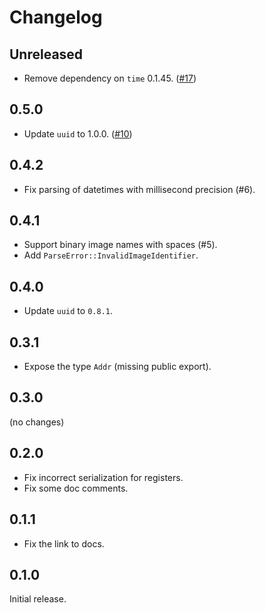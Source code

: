 # Changelog

## Unreleased

- Remove dependency on `time` 0.1.45. ([#17](https://github.com/getsentry/apple-crash-report-parser/pull/17))

## 0.5.0

- Update `uuid` to 1.0.0. ([#10](https://github.com/getsentry/apple-crash-report-parser/pull/10))

## 0.4.2

- Fix parsing of datetimes with millisecond precision (#6).

## 0.4.1

- Support binary image names with spaces (#5).
- Add `ParseError::InvalidImageIdentifier`.

## 0.4.0

- Update `uuid` to `0.8.1`.

## 0.3.1

- Expose the type `Addr` (missing public export).

## 0.3.0

(no changes)

## 0.2.0

- Fix incorrect serialization for registers.
- Fix some doc comments.

## 0.1.1

- Fix the link to docs.

## 0.1.0

Initial release.
